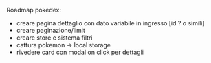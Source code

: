 Roadmap pokedex:

- creare pagina dettaglio con dato variabile in ingresso [id ? o simili]
- creare paginazione/limit
- creare store e sistema filtri
- cattura pokemon -> local storage
- rivedere card con modal on click per dettagli
